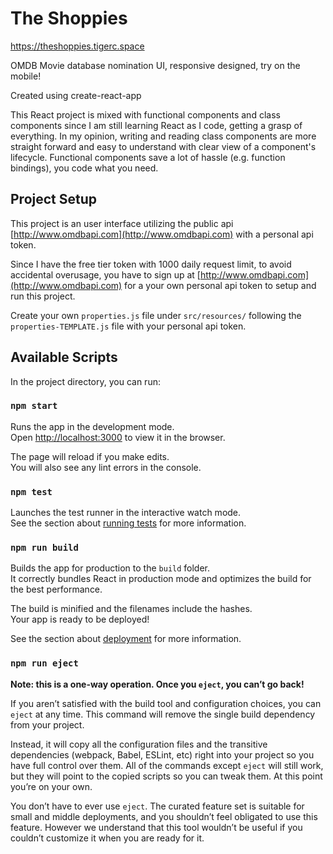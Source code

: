 # The Shoppies

https://theshoppies.tigerc.space

OMDB Movie database nomination UI, responsive designed, try on the mobile!

Created using create-react-app

This React project is mixed with functional components and class components since I am still learning React as I code, getting a grasp of everything. In my opinion, writing and reading class components are more straight forward and easy to understand with clear view of a component's lifecycle. Functional components save a lot of hassle (e.g. function bindings), you code what you need.

## Project Setup

This project is an user interface utilizing the public api [http://www.omdbapi.com](http://www.omdbapi.com) with a personal api token.

Since I have the free tier token with 1000 daily request limit, to avoid accidental overusage, you have to sign up at [http://www.omdbapi.com](http://www.omdbapi.com) for a your own personal api token to setup and run this project.

Create your own `properties.js` file under `src/resources/` following the `properties-TEMPLATE.js` file with your personal api token.

## Available Scripts

In the project directory, you can run:

### `npm start`

Runs the app in the development mode.\
Open [http://localhost:3000](http://localhost:3000) to view it in the browser.

The page will reload if you make edits.\
You will also see any lint errors in the console.

### `npm test`

Launches the test runner in the interactive watch mode.\
See the section about [running tests](https://facebook.github.io/create-react-app/docs/running-tests) for more information.

### `npm run build`

Builds the app for production to the `build` folder.\
It correctly bundles React in production mode and optimizes the build for the best performance.

The build is minified and the filenames include the hashes.\
Your app is ready to be deployed!

See the section about [deployment](https://facebook.github.io/create-react-app/docs/deployment) for more information.

### `npm run eject`

**Note: this is a one-way operation. Once you `eject`, you can’t go back!**

If you aren’t satisfied with the build tool and configuration choices, you can `eject` at any time. This command will remove the single build dependency from your project.

Instead, it will copy all the configuration files and the transitive dependencies (webpack, Babel, ESLint, etc) right into your project so you have full control over them. All of the commands except `eject` will still work, but they will point to the copied scripts so you can tweak them. At this point you’re on your own.

You don’t have to ever use `eject`. The curated feature set is suitable for small and middle deployments, and you shouldn’t feel obligated to use this feature. However we understand that this tool wouldn’t be useful if you couldn’t customize it when you are ready for it.
